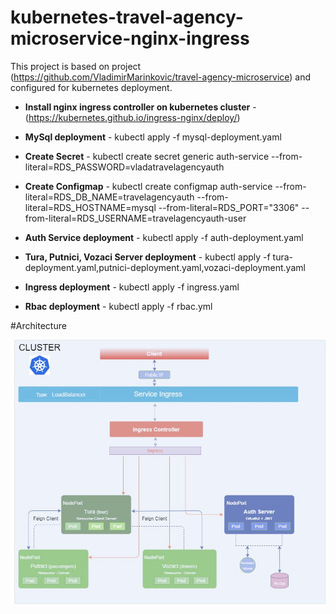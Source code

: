 # kubernetes-travel-agency-microservice-nginx-ingress

This project is based on project (https://github.com/VladimirMarinkovic/travel-agency-microservice) and configured for kubernetes deployment.

* **Install nginx ingress controller on kubernetes cluster** - (https://kubernetes.github.io/ingress-nginx/deploy/)

* **MySql deployment** - kubectl apply -f mysql-deployment.yaml
* **Create Secret** - kubectl create secret generic auth-service --from-literal=RDS_PASSWORD=vladatravelagencyauth
* **Create Configmap** -  kubectl create configmap auth-service --from-literal=RDS_DB_NAME=travelagencyauth --from-   literal=RDS_HOSTNAME=mysql  --from-literal=RDS_PORT="3306" --from-literal=RDS_USERNAME=travelagencyauth-user

* **Auth Service deployment** - kubectl apply -f auth-deployment.yaml

* **Tura, Putnici, Vozaci Server deployment** - kubectl apply -f tura-deployment.yaml,putnici-deployment.yaml,vozaci-deployment.yaml 

* **Ingress deployment** - kubectl apply -f ingress.yaml

* **Rbac deployment** - kubectl apply -f rbac.yml 




#Architecture

![Architecture](https://github.com/VladimirMarinkovic/kubernetes-ta-microservice-nginx-ingress/blob/master/tura-resource-server/src/main/resources/images/TravelAgency-nginx-ingress.jpg)
